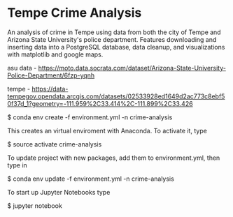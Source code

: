 # Tempe Crime Analysis

An analysis of crime in Tempe using data from both the city of Tempe and Arizona State University's police department. Features downloading and inserting data into a PostgreSQL database, data cleanup, and visualizations with matplotlib and google maps.


asu data - https://moto.data.socrata.com/dataset/Arizona-State-University-Police-Department/6fzp-yqnh

tempe - https://data-tempegov.opendata.arcgis.com/datasets/02533928ed1649d2ac773c8ebf50f37d_1?geometry=-111.959%2C33.414%2C-111.899%2C33.426


$ conda env create -f environment.yml -n crime-analysis

This creates an virtual enviroment with Anaconda. To activate it, type

$ source activate crime-analysis

To update project with new packages, add them to environment.yml, then type in

$ conda env update -f environment.yml -n crime-analysis

To start up Jupyter Notebooks type

$ jupyter notebook